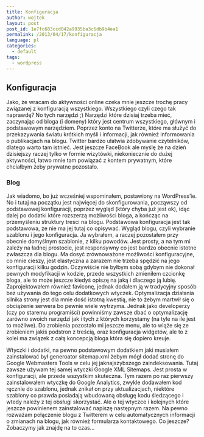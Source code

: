 ```yaml
---
title: Konfiguracja
author: wojtek
layout: post
post_id: 1e7fc683ccd042a9935ba3c6db9b4ea1
permalink: /2013/04/17/konfiguracja
language: pl
categories:
  - default
tags:
  - wordpress
---
```


## Konfiguracja
Jako, że wracam do aktywności online czeka mnie jeszcze trochę pracy związanej z konfiguracją wszystkiego. Wszystkiego czyli czego tak naprawdę? No tych narzędzi ;) Narzędzi które dzisiaj trzeba mieć, zaczynając od bloga (i domeny) który jest centrum wszystkiego, głównym i podstawowym narzędziem. Poprzez konto na Twitterze, które ma służyć do przekazywania światu krótkich myśli i informacji, jak również informowania o publikacjach na blogu. Twitter bardzo ułatwia zdobywanie czytelników, dlatego warto tam istnieć. Jest jeszcze FaceBook ale myślę że na dzień dzisiejszy raczej tylko w formie wizytówki, niekoniecznie do dużej aktywności, łatwo mnie tam powiązać z kontem prywatnym, które chciałbym żeby prywatne pozostało.

### Blog

Jak wiadomo, bo już wcześniej wspominałem, postawiony na WordPress’ie. No i tutaj na początku jest najwięcej do skonfigurowania, począwszy od podstawowej konfiguracji, poprzez wygląd (który chyba już jest ok), idąc dalej po dodatki które rozszerzą możliwości bloga, a kończąc na przemyśleniu struktury treści na blogu. Podstawowa konfiguracja jest tak podstawowa, że nie ma jej tutaj co opisywać. Wygląd blogu, czyli wybranie szablonu i jego konfiguracja. Ja wybrałem, a raczej pozostałem przy obecnie domyślnym szablonie, z kilku powodów. Jest prosty, a na tym mi zależy na ładnej prostocie, jest responsywny co jest bardzo obecnie istotne zwłaszcza dla blogu. Ma dosyć zrównoważone możliwości konfiguracyjne, co mnie cieszy, jest elastyczna a zarazem nie trzeba spędzić na jego konfiguracji kilku godzin. Oczywiście nie byłbym sobą gdybym nie dokonał pewnych modyfikacji w kodzie, przede wszystkich zmieniłem czcionkę bloga, ale to może jeszcze kiedyś opiszę na jaką i dlaczego ją lubię. Zaprojektowałem również faviconę, jednak dodałem ją w tradycyjny sposób bez używania do tego celu dodatkowych wtyczek. Optymalizacja działania silnika strony jest dla mnie dość istotną kwestią, nie to żebym martwił się o obciążenie serwera bo pewnie wiele wytrzyma. Jednak jako developerzy (czy po staremu programiści) powinniśmy zawsze dbać o optymalizację zarówno swoich narzędzi jak i tych z których korzystamy (na tyle na ile jest to możliwe). Do zrobienia pozostało mi jeszcze menu, ale to wiąże się ze zrobieniem jakiś podstron z treścią, oraz konfiguracja widgetów, ale to z kolei ma związek z całą koncepcją bloga która się dopiero kreuje.

Wtyczki i dodatki, na pewno podstawowym dodatkiem jaki musiałem zainstalować był generoator sitemap.xml żebym mógł dodać stronę do Google Webmasters Tools w celu jej jaknajszybszego zaindeksowania. Tutaj zawsze używam tej samej wtyczki Google XML Sitemaps. Jest prosta w konfiguracji, ale przede wszystkim skuteczna. Tym razem po raz pierwszy zainstalowałem wtyczkę do Google Analytics, zwykle dodawałem kod ręcznie do szablonu, jednak znikał on przy aktualizacjach, niektóre szablony co prawda posiadają wbudowaną obsługę kodu śledzącego i wtedy należy z tej obsługi skorzystać. Ale o tej wtyczce i kolejnych które jeszcze powinienem zainstalować napiszę następnym razem. Na pewno rozważam połączenie blogu z Twitterem w celu automatycznych informacji o zmianach na blogu, jak również formularza kontaktowego. Co jeszcze? Zobaczymy jak znajdę na to czas…
